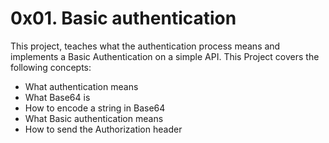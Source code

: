 # 0x01. Basic authentication
This project, teaches what the authentication process means and implements a Basic Authentication on a simple API.
This Project covers the following concepts:
- What authentication means
- What Base64 is
- How to encode a string in Base64
- What Basic authentication means
- How to send the Authorization header
